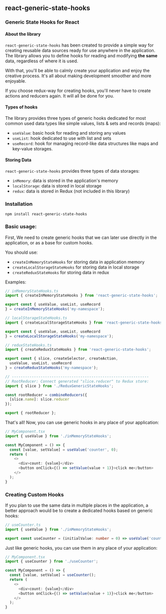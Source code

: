 ## react-generic-state-hooks
### Generic State Hooks for React

#### About the library
`react-generic-state-hooks` has been created to provide a simple way for creating reusable data sources
ready for use anywhere in the application.
The library allows you to define hooks for reading and modifying **the same** data, regardless of where it is used.

With that, you'll be able to calmly create your application and enjoy the creative process.
It's all about making development smoother and more enjoyable.

If you choose redux-way for creating hooks, you'll never have to create actions and reducers again.
It will all be done for you.

#### Types of hooks
The library provides three types of generic hooks dedicated for most common used
data types like simple values, lists & sets and records (maps):
- `useValue`: basic hook for reading and storing any values
- `useList`: hook dedicated to use with list and sets
- `useRecord`: hook for managing record-like data structures like maps and key-value storages.

#### Storing Data
`react-generic-state-hooks` provides three types of data storages:
- `inMemory`: data is stored in the application's memory
- `localStorage`: data is stored in local storage
- `redux`: data is stored in Redux (not included in this library)

### Installation
`npm install react-generic-state-hooks`

### Basic usage:
First, We need to create generic hooks that we can later use 
directly in the application, or as a base for custom hooks.

You should use:
- `createInMemoryStateHooks` for storing data in application memory
- `createLocalStorageStateHooks` for storing data in local storage
- `createReduxStateHooks` for storing data in redux

Examples:
~~~typescript jsx
// inMemoryStateHooks.ts
import { createInMemoryStateHooks } from 'react-generic-state-hooks';

export const { useValue, useList, useRecord
} = createInMemoryStateHooks('my-namespace');
~~~
~~~typescript jsx
// localStorageStateHooks.ts
import { createLocalStorageStateHooks } from 'react-generic-state-hooks';

export const { useValue, useList, useRecord
} = createLocalStorageStateHooks('my-namespace');
~~~
~~~typescript jsx
// reduxStateHooks.ts
import { createReduxStateHooks } from 'react-generic-state-hooks';

export const { slice, createSelector, createAction,
  useValue, useList, useRecord
} = createReduxStateHooks('my-namespace');

// --------------------------------------------------------------
// RootReducer: Connect generated "slice.reducer" to Redux store:
import { slice } from './ReduxGenericStateHooks';

const rootReducer = combineReducers({
  [slice.name]: slice.reducer
});

export { rootReducer };
~~~
That's all! Now, you can use generic hooks in any place of your application:

~~~typescript jsx
// MyComponent.tsx
import { useValue } from './inMemoryStateHooks';

const MyComponent = () => {
  const [value, setValue] = useValue('counter', 0);
  return (
    <>
      <div>count: {value}</div>
      <button onClick={() => setValue(value + 1)}>click me</button>
    </>
  );
}
~~~

### Creating Custom Hooks
If you plan to use the same data in multiple places in the application, 
a better approach would be to create a dedicated hooks based on generic hooks:
~~~typescript jsx
// useCounter.ts
import { useValue } from './inMemoryStateHooks';

export const useCounter = (initialValue: number = 0) => useValue('counter', initialValue);
~~~
Just like generic hooks, you can use them in any place of your application:
~~~typescript jsx
// MyComponent.tsx
import { useCounter } from './useCounter';

const MyComponent = () => {
  const [value, setValue] = useCounter();
  return (
    <>
      <div>count: {value}</div>
      <button onClick={() => setValue(value + 1)}>click me</button>
    </>
  );
}
~~~

